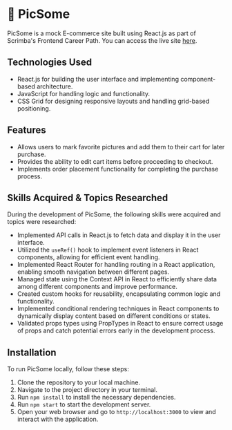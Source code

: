 # 🛒 PicSome

PicSome is a mock E-commerce site built using React.js as part of Scrimba's Frontend Career Path. You can access the live site [here](https://picsome-hinedy.netlify.app/).

## Technologies Used

- React.js for building the user interface and implementing component-based architecture.
- JavaScript for handling logic and functionality.
- CSS Grid for designing responsive layouts and handling grid-based positioning.

## Features

- Allows users to mark favorite pictures and add them to their cart for later purchase.
- Provides the ability to edit cart items before proceeding to checkout.
- Implements order placement functionality for completing the purchase process.

## Skills Acquired & Topics Researched

During the development of PicSome, the following skills were acquired and topics were researched:

- Implemented API calls in React.js to fetch data and display it in the user interface.
- Utilized the `useRef()` hook to implement event listeners in React components, allowing for efficient event handling.
- Implemented React Router for handling routing in a React application, enabling smooth navigation between different pages.
- Managed state using the Context API in React to efficiently share data among different components and improve performance.
- Created custom hooks for reusability, encapsulating common logic and functionality.
- Implemented conditional rendering techniques in React components to dynamically display content based on different conditions or states.
- Validated props types using PropTypes in React to ensure correct usage of props and catch potential errors early in the development process.

## Installation

To run PicSome locally, follow these steps:

1. Clone the repository to your local machine.
2. Navigate to the project directory in your terminal.
3. Run `npm install` to install the necessary dependencies.
4. Run `npm start` to start the development server.
5. Open your web browser and go to `http://localhost:3000` to view and interact with the application.
